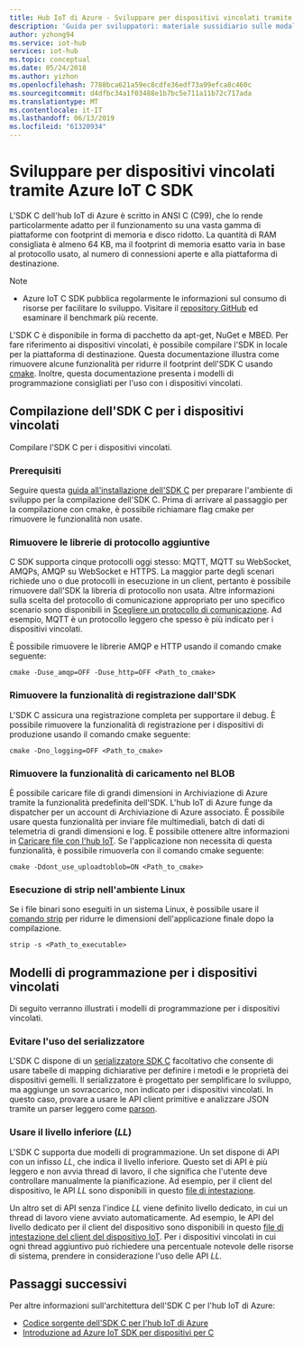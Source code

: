 ```yaml
---
title: Hub IoT di Azure - Sviluppare per dispositivi vincolati tramite IoT Hub C SDK | Microsoft Docs
description: 'Guida per sviluppatori: materiale sussidiario sulle modalità di sviluppo tramite Azure IoT SDK per i dispositivi vincolati.'
author: yzhong94
ms.service: iot-hub
services: iot-hub
ms.topic: conceptual
ms.date: 05/24/2018
ms.author: yizhon
ms.openlocfilehash: 7788bca621a59ec8cdfe36edf73a99efca8c460c
ms.sourcegitcommit: d4dfbc34a1f03488e1b7bc5e711a11b72c717ada
ms.translationtype: MT
ms.contentlocale: it-IT
ms.lasthandoff: 06/13/2019
ms.locfileid: "61320934"
---
```

# <a name="develop-for-constrained-devices-using-azure-iot-c-sdk"></a>Sviluppare per dispositivi vincolati tramite Azure IoT C SDK

L'SDK C dell'hub IoT di Azure è scritto in ANSI C (C99), che lo rende particolarmente adatto per il funzionamento su una vasta gamma di piattaforme con footprint di memoria e disco ridotto. La quantità di RAM consigliata è almeno 64 KB, ma il footprint di memoria esatto varia in base al protocollo usato, al numero di connessioni aperte e alla piattaforma di destinazione.
> [!NOTE]
> * Azure IoT C SDK pubblica regolarmente le informazioni sul consumo di risorse per facilitare lo sviluppo.  Visitare il [repository GitHub](https://github.com/Azure/azure-iot-sdk-c/blob/master/doc/c_sdk_resource_information.md) ed esaminare il benchmark più recente.
>

L'SDK C è disponibile in forma di pacchetto da apt-get, NuGet e MBED. Per fare riferimento ai dispositivi vincolati, è possibile compilare l'SDK in locale per la piattaforma di destinazione. Questa documentazione illustra come rimuovere alcune funzionalità per ridurre il footprint dell'SDK C usando [cmake](https://cmake.org/). Inoltre, questa documentazione presenta i modelli di programmazione consigliati per l'uso con i dispositivi vincolati.

## <a name="building-the-c-sdk-for-constrained-devices"></a>Compilazione dell'SDK C per i dispositivi vincolati

Compilare l'SDK C per i dispositivi vincolati.

### <a name="prerequisites"></a>Prerequisiti

Seguire questa [guida all'installazione dell'SDK C](https://github.com/Azure/azure-iot-sdk-c/blob/master/doc/devbox_setup.md) per preparare l'ambiente di sviluppo per la compilazione dell'SDK C. Prima di arrivare al passaggio per la compilazione con cmake, è possibile richiamare flag cmake per rimuovere le funzionalità non usate.

### <a name="remove-additional-protocol-libraries"></a>Rimuovere le librerie di protocollo aggiuntive

C SDK supporta cinque protocolli oggi stesso: MQTT, MQTT su WebSocket, AMQPs, AMQP su WebSocket e HTTPS. La maggior parte degli scenari richiede uno o due protocolli in esecuzione in un client, pertanto è possibile rimuovere dall'SDK la libreria di protocollo non usata. Altre informazioni sulla scelta del protocollo di comunicazione appropriato per uno specifico scenario sono disponibili in [Scegliere un protocollo di comunicazione](iot-hub-devguide-protocols.md). Ad esempio, MQTT è un protocollo leggero che spesso è più indicato per i dispositivi vincolati.

È possibile rimuovere le librerie AMQP e HTTP usando il comando cmake seguente:

```
cmake -Duse_amqp=OFF -Duse_http=OFF <Path_to_cmake>
```

### <a name="remove-sdk-logging-capability"></a>Rimuovere la funzionalità di registrazione dall'SDK

L'SDK C assicura una registrazione completa per supportare il debug. È possibile rimuovere la funzionalità di registrazione per i dispositivi di produzione usando il comando cmake seguente:

```
cmake -Dno_logging=OFF <Path_to_cmake>
```

### <a name="remove-upload-to-blob-capability"></a>Rimuovere la funzionalità di caricamento nel BLOB

È possibile caricare file di grandi dimensioni in Archiviazione di Azure tramite la funzionalità predefinita dell'SDK. L'hub IoT di Azure funge da dispatcher per un account di Archiviazione di Azure associato. È possibile usare questa funzionalità per inviare file multimediali, batch di dati di telemetria di grandi dimensioni e log. È possibile ottenere altre informazioni in [Caricare file con l'hub IoT](iot-hub-devguide-file-upload.md). Se l'applicazione non necessita di questa funzionalità, è possibile rimuoverla con il comando cmake seguente:

```
cmake -Ddont_use_uploadtoblob=ON <Path_to_cmake>
```

### <a name="running-strip-on-linux-environment"></a>Esecuzione di strip nell'ambiente Linux

Se i file binari sono eseguiti in un sistema Linux, è possibile usare il [comando strip](https://en.wikipedia.org/wiki/Strip_(Unix)) per ridurre le dimensioni dell'applicazione finale dopo la compilazione.

```
strip -s <Path_to_executable>
```

## <a name="programming-models-for-constrained-devices"></a>Modelli di programmazione per i dispositivi vincolati

Di seguito verranno illustrati i modelli di programmazione per i dispositivi vincolati.

### <a name="avoid-using-the-serializer"></a>Evitare l'uso del serializzatore

L'SDK C dispone di un [serializzatore SDK C](https://github.com/Azure/azure-iot-sdk-c/tree/master/serializer) facoltativo che consente di usare tabelle di mapping dichiarative per definire i metodi e le proprietà dei dispositivi gemelli. Il serializzatore è progettato per semplificare lo sviluppo, ma aggiunge un sovraccarico, non indicato per i dispositivi vincolati. In questo caso, provare a usare le API client primitive e analizzare JSON tramite un parser leggero come [parson](https://github.com/kgabis/parson).

### <a name="use-the-lower-layer-ll"></a>Usare il livello inferiore (_LL_)

L'SDK C supporta due modelli di programmazione. Un set dispone di API con un infisso _LL_, che indica il livello inferiore. Questo set di API è più leggero e non avvia thread di lavoro, il che significa che l'utente deve controllare manualmente la pianificazione. Ad esempio, per il client del dispositivo, le API _LL_ sono disponibili in questo [file di intestazione](https://github.com/Azure/azure-iot-sdk-c/blob/master/iothub_client/inc/iothub_device_client_ll.h). 

Un altro set di API senza l'indice _LL_ viene definito livello dedicato, in cui un thread di lavoro viene avviato automaticamente. Ad esempio, le API del livello dedicato per il client del dispositivo sono disponibili in questo [file di intestazione del client del dispositivo IoT](https://github.com/Azure/azure-iot-sdk-c/blob/master/iothub_client/inc/iothub_device_client.h). Per i dispositivi vincolati in cui ogni thread aggiuntivo può richiedere una percentuale notevole delle risorse di sistema, prendere in considerazione l'uso delle API _LL_.

## <a name="next-steps"></a>Passaggi successivi

Per altre informazioni sull'architettura dell'SDK C per l'hub IoT di Azure:
-   [Codice sorgente dell'SDK C per l'hub IoT di Azure](https://github.com/Azure/azure-iot-sdk-c/)
-   [Introduzione ad Azure IoT SDK per dispositivi per C](iot-hub-device-sdk-c-intro.md)

